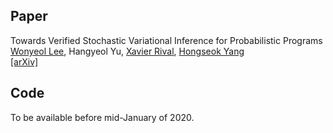 ## Paper
Towards Verified Stochastic Variational Inference for Probabilistic Programs <br/>
[Wonyeol Lee](https://cs.stanford.edu/people/wonyeol/),
Hangyeol Yu,
[Xavier Rival](https://www.di.ens.fr/~rival/),
[Hongseok Yang](https://sites.google.com/view/hongseokyang/) <br/>
[[arXiv]](https://arxiv.org/abs/1907.08827)

## Code
To be available before mid-January of 2020.
